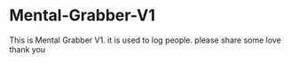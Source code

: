# Mental-Grabber-V1
This is Mental  Grabber V1. it is used to log people. please share some love thank you
